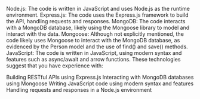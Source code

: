 Node.js: The code is written in JavaScript and uses Node.js as the runtime environment.
Express.js: The code uses the Express.js framework to build the API, handling requests and responses.
MongoDB: The code interacts with a MongoDB database, likely using the Mongoose library to model and interact with the data.
Mongoose: Although not explicitly mentioned, the code likely uses Mongoose to interact with the MongoDB database, as evidenced by the Person model and the use of find() and save() methods.
JavaScript: The code is written in JavaScript, using modern syntax and features such as async/await and arrow functions.
These technologies suggest that you have experience with:

Building RESTful APIs using Express.js
Interacting with MongoDB databases using Mongoose
Writing JavaScript code using modern syntax and features
Handling requests and responses in a Node.js environment





